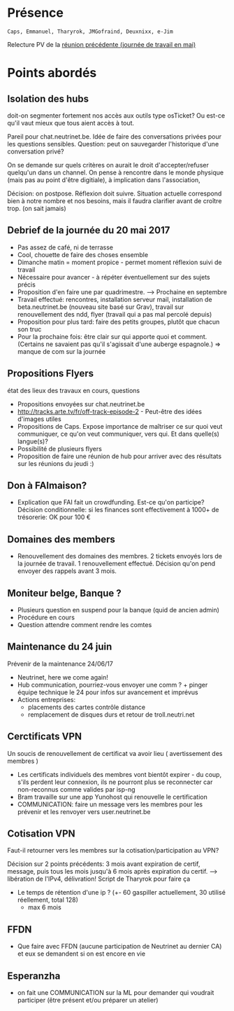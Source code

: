 <!-- TITLE: 06/15 (Membres) -->
<!-- SUBTITLE: Réunion des membres -->


# Présence
    Caps, Emmanuel, Tharyrok, JMGofraind, Deuxnixx, e-Jim
        
Relecture PV de la [réunion précédente (journée de travail en mai)](/pvs/2017/05-20)

# Points abordés

## Isolation des hubs

doit-on segmenter fortement nos accès aux outils type osTicket? Ou est-ce qu'il vaut mieux que tous aient accès à tout. 

Pareil pour chat.neutrinet.be. Idée de faire des conversations privées pour les questions sensibles.  Question: peut on sauvegarder l'historique d'une conversation privé?

On se demande sur quels critères on aurait le droit d'accepter/refuser quelqu'un dans un channel. On pense à rencontre dans le monde physique (mais pas au point d'être digitiale), à implication dans l'association,

Décision: on postpose. Réflexion doit suivre. Situation actuelle correspond bien à notre nombre et nos besoins, mais il faudra clarifier avant de croître trop. (on sait jamais) 


## Debrief de la journée du 20 mai 2017

- Pas assez de café, ni de terrasse
- Cool, chouette de faire des choses ensemble
- Dimanche matin = moment propice - permet moment réflexion suivi de travail
- Nécessaire pour avancer - à répéter éventuellement sur des sujets précis
- Proposition d'en faire une par quadrimestre. --> Prochaine en septembre
- Travail effectué: rencontres, installation serveur mail, installation de beta.neutrinet.be (nouveau site basé sur Grav), travail sur renouvellement des ndd, flyer (travail qui a pas mal percolé depuis)
- Proposition pour plus tard: faire des petits groupes, plutôt que chacun son truc
- Pour la prochaine fois: être clair sur qui apporte quoi et comment. (Certains ne savaient pas qu'il s'agissait d'une auberge espagnole.) => manque de com sur la journée


## Propositions Flyers
état des lieux des travaux en cours, questions

- Propositions envoyées sur chat.neutrinet.be
- http://tracks.arte.tv/fr/off-track-episode-2 - Peut-être des idées d'images utiles
- Propositions de Caps. Expose importance de maîtriser ce sur quoi veut communiquer, ce qu'on veut communiquer, vers qui. Et dans quelle(s) langue(s)? 
- Possibilité de plusieurs flyers
- Proposition de faire une réunion de hub pour arriver avec des résultats sur les réunions du jeudi :)


## Don à FAImaison? 

- Explication que FAI fait un crowdfunding. Est-ce qu'on participe? Décision conditionnelle: si les finances sont effectivement à 1000+ de trésorerie: OK pour 100 €


## Domaines des members

- Renouvellement des domaines des membres. 2 tickets envoyés lors de la journée de travail. 1 renouvellement effectué. Décision qu'on pend envoyer des rappels avant 3 mois.

## Moniteur belge, Banque ?

- Plusieurs question en suspend pour la banque (quid de ancien admin)
- Procédure en cours
- Question attendre comment rendre les comtes


## Maintenance du 24 juin

Prévenir de la maintenance 24/06/17
- Neutrinet, here we come again!
- Hub communication, pourriez-vous envoyer une comm ? + pinger équipe technique le 24 pour infos sur avancement et imprévus
- Actions entreprises: 
	+ placements des cartes contrôle distance
	+ remplacement de disques durs et retour de troll.neutri.net 

## Cerctificats VPN

Un soucis de renouvellement de certificat va avoir lieu ( avertissement des membres )

- Les certificats individuels des membres vont bientôt expirer - du coup, s'ils perdent leur connexion, ils ne pourront plus se reconnecter car non-reconnus comme valides par isp-ng
- Bram travaille sur une app Yunohost qui renouvelle le certification
- COMMUNICATION: faire un message vers les membres pour les prévenir et les renvoyer vers user.neutrinet.be

## Cotisation VPN

Faut-il retourner vers les membres sur la cotisation/participation au VPN? 

Décision sur 2 points précédents: 3 mois avant expiration de certif, message, puis tous les mois jusqu'à 6 mois après expiration du certif. --> libération de l'IPv4, délivration! 
Script de Tharyrok pour faire ça

- Le temps de rétention d'une ip ? (+- 60 gaspiller actuellement, 30 utilisé réellement, total 128)
	- max 6 mois

## FFDN

- Que faire avec FFDN (aucune participation de Neutrinet au dernier CA) et eux se demandent si on est encore en vie

## Esperanzha

- on fait une COMMUNICATION sur la ML pour demander qui voudrait participer (être présent et/ou préparer un atelier)